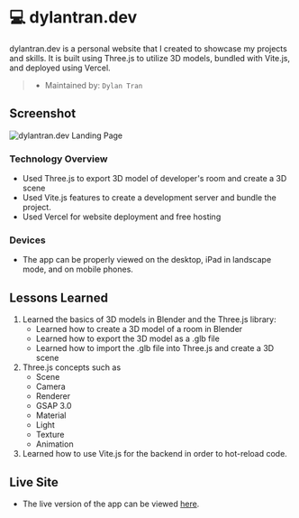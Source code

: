 # 💻 dylantran.dev

dylantran.dev is a personal website that I created to showcase my projects and skills. It is built using Three.js to utilize 3D models, bundled with Vite.js, and deployed using Vercel.

> * Maintained by: `Dylan Tran`

## Screenshot

![dylantran.dev Landing Page](dist\assets\dylantrandev-img.png)


### Technology Overview

* Used Three.js to export 3D model of developer's room and create a 3D scene
* Used Vite.js features to create a development server and bundle the project.
* Used Vercel for website deployment and free hosting

### Devices
* The app can be properly viewed on the desktop, iPad in landscape mode, and on mobile phones.

## Lessons Learned
  1. Learned the basics of 3D models in Blender and the Three.js library:
     * Learned how to create a 3D model of a room in Blender
     * Learned how to export the 3D model as a .glb file
     * Learned how to import the .glb file into Three.js and create a 3D scene
  2. Three.js concepts such as
        * Scene
        * Camera
        * Renderer
        * GSAP 3.0
        * Material
        * Light
        * Texture
        * Animation
  3. Learned how to use Vite.js for the backend in order to hot-reload code.
  
## Live Site
* The live version of the app can be viewed [here](dylantran.dev).


